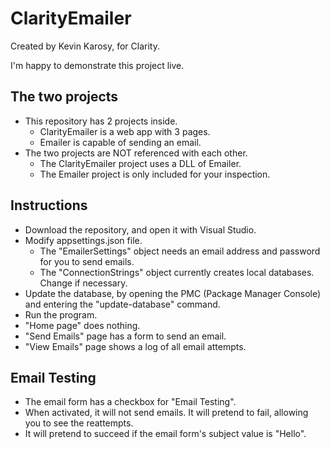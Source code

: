 # ClarityEmailer
Created by Kevin Karosy, for Clarity.

I'm happy to demonstrate this project live.

## The two projects
- This repository has 2 projects inside.
  - ClarityEmailer is a web app with 3 pages.
  - Emailer is capable of sending an email.
- The two projects are NOT referenced with each other.
  - The ClarityEmailer project uses a DLL of Emailer.
  - The Emailer project is only included for your inspection.
  
## Instructions
- Download the repository, and open it with Visual Studio.
- Modify appsettings.json file.
  - The "EmailerSettings" object needs an email address and password for you to send emails.
  - The "ConnectionStrings" object currently creates local databases. Change if necessary.
- Update the database, by opening the PMC (Package Manager Console) and entering the "update-database" command.
- Run the program.
- "Home page" does nothing.
- "Send Emails" page has a form to send an email.
- "View Emails" page shows a log of all email attempts.

## Email Testing
- The email form has a checkbox for "Email Testing".
- When activated, it will not send emails. It will pretend to fail, allowing you to see the reattempts.
- It will pretend to succeed if the email form's subject value is "Hello".
